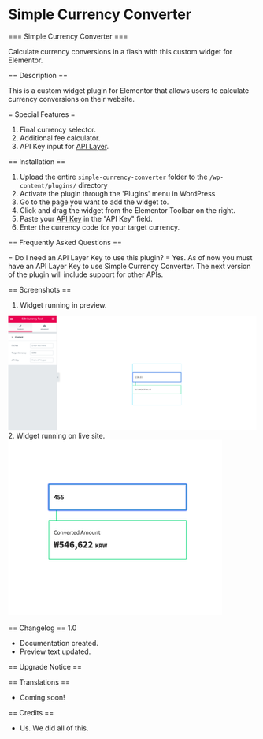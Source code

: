 # Simple Currency Converter
=== Simple Currency Converter ===

Calculate currency conversions in a flash with this custom widget for Elementor.

== Description ==

This is a custom widget plugin for Elementor that allows users to calculate currency conversions on their website.

= Special Features =

1. Final currency selector.
2. Additional fee calculator.
3. API Key input for [API Layer](https://apilayer.com/).

== Installation ==

1. Upload the entire `simple-currency-converter` folder to the `/wp-content/plugins/` directory
2. Activate the plugin through the 'Plugins' menu in WordPress
3. Go to the page you want to add the widget to.
4. Click and drag the widget from the Elementor Toolbar on the right.
5. Paste your [API Key](https://apilayer.com/) in the "API Key" field.  
6. Enter the currency code for your target currency.  

== Frequently Asked Questions ==

= Do I need an API Layer Key to use this plugin? =
Yes. As of now you must have an API Layer Key to use Simple Currency Converter.  The next version of the plugin will include support for other APIs.

== Screenshots ==
1. Widget running in preview.
<img src="screenshots/screenshot-1.png">
2. Widget running on live site.
<img src="screenshots/screenshot-2.png">

== Changelog ==
1.0
* Documentation created.
* Preview text updated.

== Upgrade Notice ==

== Translations ==
* Coming soon!

== Credits ==
* Us. We did all of this.
